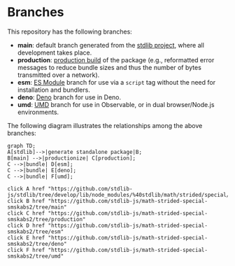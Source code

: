 <!--

@license Apache-2.0

Copyright (c) 2022 The Stdlib Authors.

Licensed under the Apache License, Version 2.0 (the "License");
you may not use this file except in compliance with the License.
You may obtain a copy of the License at

    http://www.apache.org/licenses/LICENSE-2.0

Unless required by applicable law or agreed to in writing, software
distributed under the License is distributed on an "AS IS" BASIS,
WITHOUT WARRANTIES OR CONDITIONS OF ANY KIND, either express or implied.
See the License for the specific language governing permissions and
limitations under the License.

-->

# Branches

This repository has the following branches:

-   **main**: default branch generated from the [stdlib project][stdlib-url], where all development takes place.
-   **production**: [production build][production-url] of the package (e.g., reformatted error messages to reduce bundle sizes and thus the number of bytes transmitted over a network).
-   **esm**: [ES Module][esm-url] branch for use via a `script` tag without the need for installation and bundlers.
-   **deno**: [Deno][deno-url] branch for use in Deno.
-   **umd**: [UMD][umd-url] branch for use in Observable, or in dual browser/Node.js environments.

The following diagram illustrates the relationships among the above branches:

```mermaid
graph TD;
A[stdlib]-->|generate standalone package|B;
B[main] -->|productionize| C[production];
C -->|bundle| D[esm];
C -->|bundle| E[deno];
C -->|bundle| F[umd];

click A href "https://github.com/stdlib-js/stdlib/tree/develop/lib/node_modules/%40stdlib/math/strided/special/smskabs2"
click B href "https://github.com/stdlib-js/math-strided-special-smskabs2/tree/main"
click C href "https://github.com/stdlib-js/math-strided-special-smskabs2/tree/production"
click D href "https://github.com/stdlib-js/math-strided-special-smskabs2/tree/esm"
click E href "https://github.com/stdlib-js/math-strided-special-smskabs2/tree/deno"
click F href "https://github.com/stdlib-js/math-strided-special-smskabs2/tree/umd"
```

[stdlib-url]: https://github.com/stdlib-js/stdlib/tree/develop/lib/node_modules/%40stdlib/math/strided/special/smskabs2
[production-url]: https://github.com/stdlib-js/math-strided-special-smskabs2/tree/production
[deno-url]: https://github.com/stdlib-js/math-strided-special-smskabs2/tree/deno
[umd-url]: https://github.com/stdlib-js/math-strided-special-smskabs2/tree/umd
[esm-url]: https://github.com/stdlib-js/math-strided-special-smskabs2/tree/esm